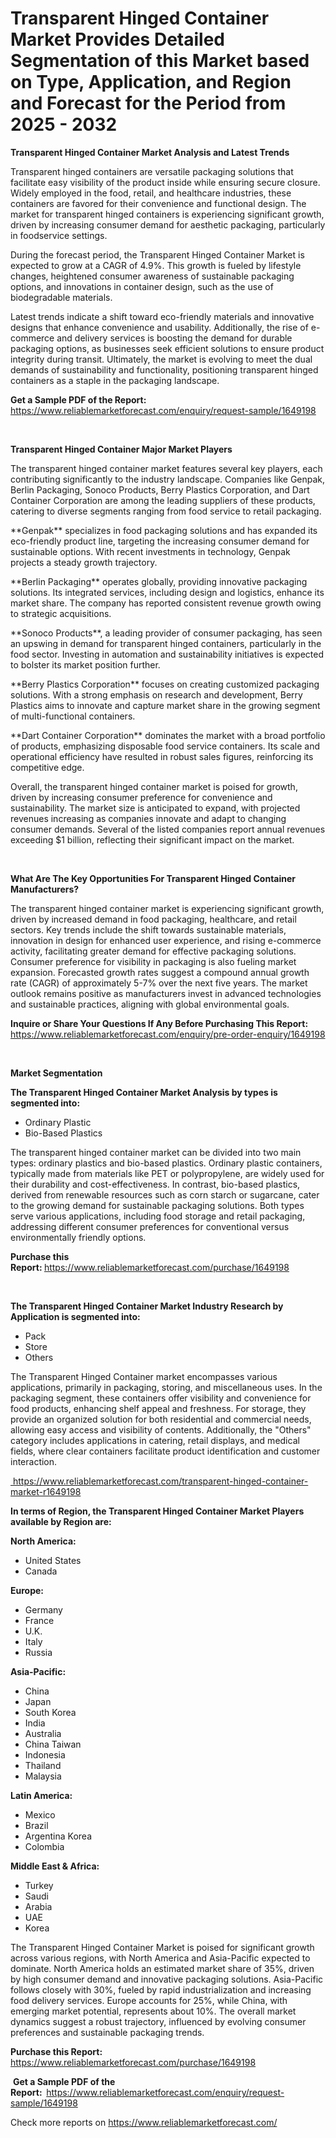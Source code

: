 <p><h1>Transparent Hinged Container Market Provides Detailed Segmentation of this Market based on Type, Application, and Region and Forecast for the Period from 2025 - 2032</h1></p><p><strong>Transparent Hinged Container Market Analysis and Latest Trends</strong></p>
<p><p>Transparent hinged containers are versatile packaging solutions that facilitate easy visibility of the product inside while ensuring secure closure. Widely employed in the food, retail, and healthcare industries, these containers are favored for their convenience and functional design. The market for transparent hinged containers is experiencing significant growth, driven by increasing consumer demand for aesthetic packaging, particularly in foodservice settings.</p><p>During the forecast period, the Transparent Hinged Container Market is expected to grow at a CAGR of 4.9%. This growth is fueled by lifestyle changes, heightened consumer awareness of sustainable packaging options, and innovations in container design, such as the use of biodegradable materials. </p><p>Latest trends indicate a shift toward eco-friendly materials and innovative designs that enhance convenience and usability. Additionally, the rise of e-commerce and delivery services is boosting the demand for durable packaging options, as businesses seek efficient solutions to ensure product integrity during transit. Ultimately, the market is evolving to meet the dual demands of sustainability and functionality, positioning transparent hinged containers as a staple in the packaging landscape.</p></p>
<p><strong>Get a Sample PDF of the Report:&nbsp;</strong> <a href="https://www.reliablemarketforecast.com/enquiry/request-sample/1649198?utm_campaign=2413&utm_medium=2&utm_source=Github&utm_content=ia&utm_term=26032025&utm_id=transparent-hinged-container">https://www.reliablemarketforecast.com/enquiry/request-sample/1649198</a></p>
<p>&nbsp;</p>
<p><strong>Transparent Hinged Container Major Market Players</strong></p>
<p><p>The transparent hinged container market features several key players, each contributing significantly to the industry landscape. Companies like Genpak, Berlin Packaging, Sonoco Products, Berry Plastics Corporation, and Dart Container Corporation are among the leading suppliers of these products, catering to diverse segments ranging from food service to retail packaging.</p><p>**Genpak** specializes in food packaging solutions and has expanded its eco-friendly product line, targeting the increasing consumer demand for sustainable options. With recent investments in technology, Genpak projects a steady growth trajectory.</p><p>**Berlin Packaging** operates globally, providing innovative packaging solutions. Its integrated services, including design and logistics, enhance its market share. The company has reported consistent revenue growth owing to strategic acquisitions.</p><p>**Sonoco Products**, a leading provider of consumer packaging, has seen an upswing in demand for transparent hinged containers, particularly in the food sector. Investing in automation and sustainability initiatives is expected to bolster its market position further.</p><p>**Berry Plastics Corporation** focuses on creating customized packaging solutions. With a strong emphasis on research and development, Berry Plastics aims to innovate and capture market share in the growing segment of multi-functional containers.</p><p>**Dart Container Corporation** dominates the market with a broad portfolio of products, emphasizing disposable food service containers. Its scale and operational efficiency have resulted in robust sales figures, reinforcing its competitive edge.</p><p>Overall, the transparent hinged container market is poised for growth, driven by increasing consumer preference for convenience and sustainability. The market size is anticipated to expand, with projected revenues increasing as companies innovate and adapt to changing consumer demands. Several of the listed companies report annual revenues exceeding $1 billion, reflecting their significant impact on the market.</p></p>
<p>&nbsp;</p>
<p><strong>What Are The Key Opportunities For Transparent Hinged Container Manufacturers?</strong></p>
<p><p>The transparent hinged container market is experiencing significant growth, driven by increased demand in food packaging, healthcare, and retail sectors. Key trends include the shift towards sustainable materials, innovation in design for enhanced user experience, and rising e-commerce activity, facilitating greater demand for effective packaging solutions. Consumer preference for visibility in packaging is also fueling market expansion. Forecasted growth rates suggest a compound annual growth rate (CAGR) of approximately 5-7% over the next five years. The market outlook remains positive as manufacturers invest in advanced technologies and sustainable practices, aligning with global environmental goals.</p></p>
<p><strong>Inquire or Share Your Questions If Any Before Purchasing This Report:</strong> <a href="https://www.reliablemarketforecast.com/enquiry/pre-order-enquiry/1649198?utm_campaign=2413&utm_medium=2&utm_source=Github&utm_content=ia&utm_term=26032025&utm_id=transparent-hinged-container">https://www.reliablemarketforecast.com/enquiry/pre-order-enquiry/1649198</a></p>
<p>&nbsp;</p>
<p><strong>Market Segmentation</strong></p>
<p><strong>The Transparent Hinged Container Market Analysis by types is segmented into:</strong></p>
<p><ul><li>Ordinary Plastic</li><li>Bio-Based Plastics</li></ul></p>
<p><p>The transparent hinged container market can be divided into two main types: ordinary plastics and bio-based plastics. Ordinary plastic containers, typically made from materials like PET or polypropylene, are widely used for their durability and cost-effectiveness. In contrast, bio-based plastics, derived from renewable resources such as corn starch or sugarcane, cater to the growing demand for sustainable packaging solutions. Both types serve various applications, including food storage and retail packaging, addressing different consumer preferences for conventional versus environmentally friendly options.</p></p>
<p><strong>Purchase this Report:&nbsp;</strong><a href="https://www.reliablemarketforecast.com/purchase/1649198?utm_campaign=2413&utm_medium=2&utm_source=Github&utm_content=ia&utm_term=26032025&utm_id=transparent-hinged-container">https://www.reliablemarketforecast.com/purchase/1649198</a></p>
<p>&nbsp;</p>
<p><strong>The Transparent Hinged Container Market Industry Research by Application is segmented into:</strong></p>
<p><ul><li>Pack</li><li>Store</li><li>Others</li></ul></p>
<p><p>The Transparent Hinged Container market encompasses various applications, primarily in packaging, storing, and miscellaneous uses. In the packaging segment, these containers offer visibility and convenience for food products, enhancing shelf appeal and freshness. For storage, they provide an organized solution for both residential and commercial needs, allowing easy access and visibility of contents. Additionally, the "Others" category includes applications in catering, retail displays, and medical fields, where clear containers facilitate product identification and customer interaction.</p></p>
<p><a href="https://www.reliablemarketforecast.com/transparent-hinged-container-market-r1649198?utm_campaign=2413&utm_medium=2&utm_source=Github&utm_content=ia&utm_term=26032025&utm_id=transparent-hinged-container">&nbsp;https://www.reliablemarketforecast.com/transparent-hinged-container-market-r1649198</a></p>
<p><strong>In terms of Region, the Transparent Hinged Container Market Players available by Region are:</strong></p>
<p>
    <p> <strong> North America: </strong>
        <ul>
            <li>United States</li>
            <li>Canada</li>
        </ul>
        </p> 
    <p> <strong> Europe: </strong>
        <ul>
            <li>Germany</li>
            <li>France</li>
            <li>U.K.</li>
            <li>Italy</li>
            <li>Russia</li>
        </ul>
        </p> 
    <p> <strong> Asia-Pacific: </strong>
        <ul>
            <li>China</li>
            <li>Japan</li>
            <li>South Korea</li>
            <li>India</li>
            <li>Australia</li>
            <li>China Taiwan</li>
            <li>Indonesia</li>
            <li>Thailand</li>
            <li>Malaysia</li>
        </ul>
        </p> 
    <p> <strong> Latin America: </strong>
        <ul>
            <li>Mexico</li>
            <li>Brazil</li>
            <li>Argentina Korea</li>
            <li>Colombia</li>
        </ul>
        </p> 
    <p> <strong> Middle East & Africa: </strong>
        <ul>
            <li>Turkey</li>
            <li>Saudi</li>
            <li>Arabia</li>
            <li>UAE</li>
            <li>Korea</li>
        </ul>
    </p>
    </p>
<p><p>The Transparent Hinged Container Market is poised for significant growth across various regions, with North America and Asia-Pacific expected to dominate. North America holds an estimated market share of 35%, driven by high consumer demand and innovative packaging solutions. Asia-Pacific follows closely with 30%, fueled by rapid industrialization and increasing food delivery services. Europe accounts for 25%, while China, with emerging market potential, represents about 10%. The overall market dynamics suggest a robust trajectory, influenced by evolving consumer preferences and sustainable packaging trends.</p></p>
<p><strong>Purchase this Report: </strong><a href="https://www.reliablemarketforecast.com/purchase/1649198?utm_campaign=2413&utm_medium=2&utm_source=Github&utm_content=ia&utm_term=26032025&utm_id=transparent-hinged-container">https://www.reliablemarketforecast.com/purchase/1649198</a></p>
<p>&nbsp;<strong>Get a Sample PDF of the Report:&nbsp;&nbsp;</strong><a href="https://www.reliablemarketforecast.com/enquiry/request-sample/1649198?utm_campaign=2413&utm_medium=2&utm_source=Github&utm_content=ia&utm_term=26032025&utm_id=transparent-hinged-container">https://www.reliablemarketforecast.com/enquiry/request-sample/1649198</a></p>
<p><strong></strong></p>
<p>Check more reports on <a href="https://www.reliablemarketforecast.com/?utm_campaign=2413&utm_medium=2&utm_source=Github&utm_content=ia&utm_term=26032025&utm_id=transparent-hinged-container">https://www.reliablemarketforecast.com/</a></p>